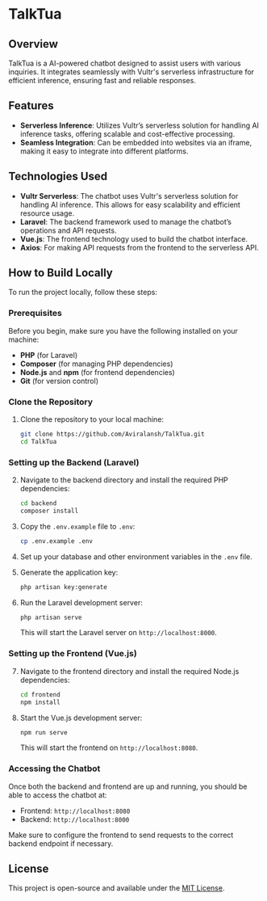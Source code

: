 # TalkTua

## Overview

TalkTua is a AI-powered chatbot designed to assist users with various inquiries. It integrates seamlessly with Vultr's serverless infrastructure for efficient inference, ensuring fast and reliable responses.

## Features

- **Serverless Inference**: Utilizes Vultr’s serverless solution for handling AI inference tasks, offering scalable and cost-effective processing.
- **Seamless Integration**: Can be embedded into websites via an iframe, making it easy to integrate into different platforms.

## Technologies Used

- **Vultr Serverless**: The chatbot uses Vultr's serverless solution for handling AI inference. This allows for easy scalability and efficient resource usage.
- **Laravel**: The backend framework used to manage the chatbot’s operations and API requests.
- **Vue.js**: The frontend technology used to build the chatbot interface.
- **Axios**: For making API requests from the frontend to the serverless API.

## How to Build Locally

To run the project locally, follow these steps:

### Prerequisites

Before you begin, make sure you have the following installed on your machine:

- **PHP** (for Laravel)
- **Composer** (for managing PHP dependencies)
- **Node.js** and **npm** (for frontend dependencies)
- **Git** (for version control)

### Clone the Repository

1. Clone the repository to your local machine:

   ```bash
   git clone https://github.com/Aviralansh/TalkTua.git
   cd TalkTua
   ```

### Setting up the Backend (Laravel)

2. Navigate to the backend directory and install the required PHP dependencies:

   ```bash
   cd backend
   composer install
   ```

3. Copy the `.env.example` file to `.env`:

   ```bash
   cp .env.example .env
   ```

4. Set up your database and other environment variables in the `.env` file.

5. Generate the application key:

   ```bash
   php artisan key:generate
   ```

6. Run the Laravel development server:

   ```bash
   php artisan serve
   ```

   This will start the Laravel server on `http://localhost:8000`.

### Setting up the Frontend (Vue.js)

7. Navigate to the frontend directory and install the required Node.js dependencies:

   ```bash
   cd frontend
   npm install
   ```

8. Start the Vue.js development server:

   ```bash
   npm run serve
   ```

   This will start the frontend on `http://localhost:8080`.

### Accessing the Chatbot

Once both the backend and frontend are up and running, you should be able to access the chatbot at:

- Frontend: `http://localhost:8080`
- Backend: `http://localhost:8000`

Make sure to configure the frontend to send requests to the correct backend endpoint if necessary.

## License

This project is open-source and available under the [MIT License](LICENSE).
